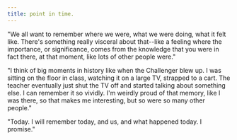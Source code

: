 ```yaml
---
title: point in time.
---
```

"We all want to remember where we were, what we were doing, what it felt like. There's something really visceral about that--like a feeling where the importance, or significance, comes from the knowledge that you were in fact there, at that moment, like lots of other people were."

"I think of big moments in history like when the Challenger blew up. I was sitting on the floor in class, watching it on a large TV, strapped to a cart. The teacher eventually just shut the TV off and started talking about something else. I can remember it so vividly. I'm weirdly proud of that memory, like I was there, so that makes me interesting, but so were so many other people."

"Today. I will remember today, and us, and what happened today. I promise."
